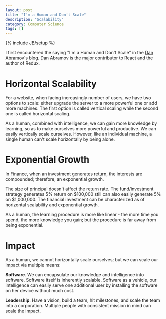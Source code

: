 ```yaml
---
layout: post
title: "I'm a Human and Don't Scale"
description: "Scalability"
category: Computer Science
tags: []
---
```

{% include JB/setup %}

I first encountered the saying "I'm a Human and Don't Scale" in the [Dan Abramov](https://github.com/gaearon)'s blog. Dan Abramov is the major contributor to React and the author of Redux.

# Horizontal Scalability
For a website, when facing increasingly number of users, we have two options to scale: either upgrade the server to a more powerful one or add more machines. The first option is called vertical scaling while the second one is called horizontal scaling.

As a human, combined with intelligence, we can gain more knowledge by learning, so as to make ourselves more powerful and productive. We can easily vertically scale ourselves. However, like an individual machine, a single human can't scale horizontally by being alone.

# Exponential Growth
In Finance, when an investment generates return, the interests are compounded; therefore, an exponential growth.

The size of principal doesn't affect the return rate. The fund/investment strategy generates 5% return on $100,000 still can also easily generate 5% on $1,000,000. The financial investment can be characterized as of horizontal scalability and exponential growth.

As a human, the learning procedure is more like linear - the more time you spend, the more knowledge you gain; but the procedure is far away from being exponential.

# Impact
As a human, we cannot horizontally scale ourselves; but we can scale our impact via multiple means:

**Software**. We can encapsulate our knowledge and intelligence into software. Software itself is inherently scalable. Software as a vehicle, our intelligence can easily serve one additional user by installing the software on her device without much cost.

**Leadership**. Have a vision, build a team, hit milestones, and scale the team into a corporation. Multiple people with consistent mission in mind can scale the impact.
